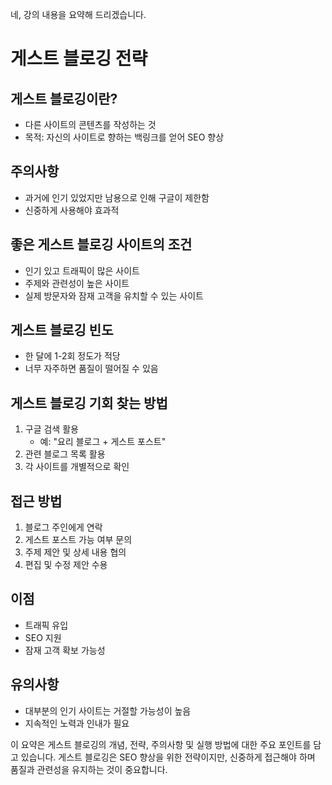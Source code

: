 네, 강의 내용을 요약해 드리겠습니다.

# 게스트 블로깅 전략

## 게스트 블로깅이란?

- 다른 사이트의 콘텐츠를 작성하는 것
- 목적: 자신의 사이트로 향하는 백링크를 얻어 SEO 향상

## 주의사항

- 과거에 인기 있었지만 남용으로 인해 구글이 제한함
- 신중하게 사용해야 효과적

## 좋은 게스트 블로깅 사이트의 조건

- 인기 있고 트래픽이 많은 사이트
- 주제와 관련성이 높은 사이트
- 실제 방문자와 잠재 고객을 유치할 수 있는 사이트

## 게스트 블로깅 빈도

- 한 달에 1-2회 정도가 적당
- 너무 자주하면 품질이 떨어질 수 있음

## 게스트 블로깅 기회 찾는 방법

1. 구글 검색 활용
   - 예: "요리 블로그 + 게스트 포스트"
2. 관련 블로그 목록 활용
3. 각 사이트를 개별적으로 확인

## 접근 방법

1. 블로그 주인에게 연락
2. 게스트 포스트 가능 여부 문의
3. 주제 제안 및 상세 내용 협의
4. 편집 및 수정 제안 수용

## 이점

- 트래픽 유입
- SEO 지원
- 잠재 고객 확보 가능성

## 유의사항

- 대부분의 인기 사이트는 거절할 가능성이 높음
- 지속적인 노력과 인내가 필요

이 요약은 게스트 블로깅의 개념, 전략, 주의사항 및 실행 방법에 대한 주요 포인트를 담고 있습니다. 게스트 블로깅은 SEO 향상을 위한 전략이지만, 신중하게 접근해야 하며 품질과 관련성을 유지하는 것이 중요합니다.
